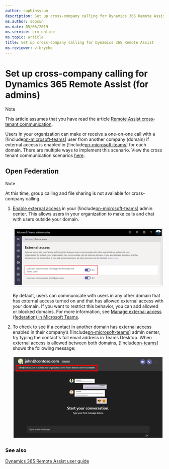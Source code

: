 ```yaml
---
author: sophiasysun
description: Set up cross-company calling for Dynamics 365 Remote Assist by enabling external access in Microsoft Teams admin center.
ms.author: sopsun
ms.date: 05/06/2019
ms.service: crm-online
ms.topic: article
title: Set up cross-company calling for Dynamics 365 Remote Assist
ms.reviewer: v-brycho
---
```


# Set up cross-company calling for Dynamics 365 Remote Assist (for admins)

> [!Note]
> This article assumes that you have read the article [Remote Assist cross-tenant communication](cross-tenant-overview.md).

Users in your organization can make or receive a one-on-one call with a [!include[pn-microsoft-teams](../includes/pn-microsoft-teams.md)] user from another company (domain) if external access is enabled in [!include[pn-microsoft-teams](../includes/pn-microsoft-teams.md)] for each domain. There are multiple ways to implement this scenario. View the cross tenant communication scenarios [here](cross-tenant-overview.md).


## Open Federation

> [!NOTE]
> At this time, group calling and file sharing is not available for cross-company calling.

1. [Enable external access](https://docs.microsoft.com/microsoftteams/manage-external-access) in your [!include[pn-microsoft-teams](../includes/pn-microsoft-teams.md)] admin center. This allows users in your organization to make calls and chat with users outside your domain.

    ![Enable external access](media/enable-external-access.PNG "Enable external access")

    By default, users can communicate with users in any other domain that has external access turned on and that has allowed external access with your domain. If you want to restrict this behavior, you can add allowed or blocked domains. For more information, see [Manage external access (federation) in Microsoft Teams](https://docs.microsoft.com/microsoftteams/manage-external-access).

1. To check to see if a contact in another domain has external access enabled in their company’s [!include[pn-microsoft-teams](../includes/pn-microsoft-teams.md)] admin center, try typing the contact's full email address in Teams Desktop. When external access is allowed between both domains, [!include[pn-teams](../includes/pn-teams.md)] shows the following message:

    ![Confirmation message](media/access-enabled-confirmation.PNG "Confirmation message")

### See also

[Dynamics 365 Remote Assist user guide](https://docs.microsoft.com/dynamics365/mixed-reality/remote-assist/user-guide#make-and-receive-calls)
